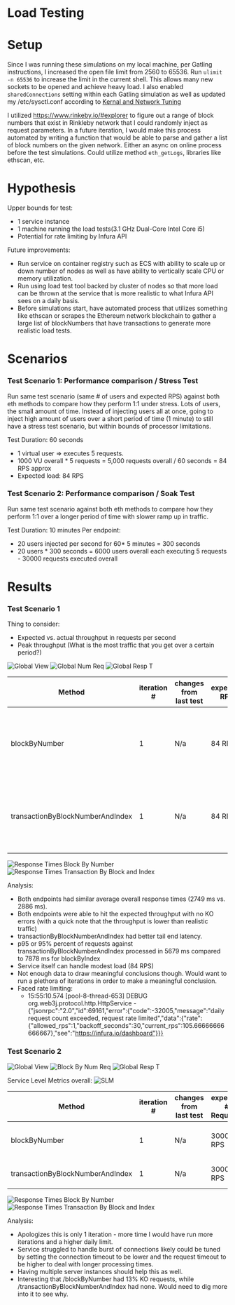 # Load Testing

# Setup
Since I was running these simulations on my local machine, per Gatling instructions, I increased the open file limit from 2560 to 65536.
Run `ulimit -n 65536` to increase the limit in the current shell. This allows many new sockets to be opened and achieve heavy load.
I also enabled `sharedConnections` setting within each Gatling simulation as well as updated my /etc/sysctl.conf according to [Kernal and Network Tuning](https://gatling.io/docs/gatling/reference/current/general/operations/)

I utilized https://www.rinkeby.io/#explorer to figure out a range of block numbers that exist in Rinkleby network that I could randomly inject as request parameters.
In a future iteration, I would make this process automated by writing a function that would be able to parse and gather a list of block numbers on the given network. Either an async on online process before the test simulations. Could utilize method `eth_getLogs`, libraries like ethscan, etc.

# Hypothesis
Upper bounds for test:
- 1 service instance
- 1 machine running the load tests(3.1 GHz Dual-Core Intel Core i5)
- Potential for rate limiting by Infura API

Future improvements:
- Run service on container registry such as ECS with ability to scale up or down number of nodes as well as have ability to vertically scale CPU or memory utilization.
- Run using load test tool backed by cluster of nodes so that more load can be thrown at the service that is more realistic to what Infura API sees on a daily basis.
- Before simulations start, have automated process that utilizes something like ethscan or scrapes the Ethereum network blockchain to gather a large list of blockNumbers that have transactions to generate more realistic load tests.

# Scenarios
### Test Scenario 1: Performance comparison / Stress Test
Run same test scenario (same # of users and expected RPS) against both eth methods to compare how they perform 1:1 under stress. Lots of users, the small amount of time. Instead of injecting users all at once, going to inject high amount of users over a short period of time (1 minute) to still have a stress test scenario, but within bounds of processor limitations.

Test Duration: 60 seconds
- 1 virtual user => executes 5 requests.
- 1000 VU overall * 5 requests = 5,000 requests overall / 60 seconds = 84 RPS approx
- Expected load: 84 RPS

### Test Scenario 2: Performance comparison / Soak Test
Run same test scenario against both eth methods to compare how they perform 1:1 over a longer period of time with slower ramp up in traffic.

Test Duration: 10 minutes
Per endpoint:
- 20 users injected per second for 60* 5 minutes = 300 seconds
- 20 users * 300 seconds = 6000 users overall each executing 5 requests - 30000 requests executed overall

# Results
### Test Scenario 1
Thing to consider:
- Expected vs. actual throughput in requests per second
- Peak throughput (What is the most traffic that you get over a certain period?)

![Global View](scn1iteration1/globalView.png)
![Global Num Req](scn1iteration1/globalNumReq.png)
![Global Resp T](scn1iteration1/globalRespT.png)


| Method                           | iteration # | changes from last test | expected RPS | Peak RPS | Total Requests | Response Time | Response metrics                                                 |
|----------------------------------|-------------|------------------------|--------------|----------|----------------|---------------|------------------------------------------------------------------|
| blockByNumber                    | 1           | N/a                    | 84 RPS       | 83 RPS   | 500 R          | see img       | T < 800 ms: 43% requests 1200 < T < 800 ms: 4% T > 1200 ms : 53% |
| transactionByBlockNumberAndIndex | 1           | N/a                    | 84 RPS       | 83 RPS   | 500 R          | see img       | T < 800 ms: 10% requests 1200 < T < 800 ms: 5% T > 1200 ms : 85% |

![Response Times Block By Number](scn1iteration1/blockbynum.png)
![Response Times Transaction By Block and Index](scn1iteration1/transactionBBN.png)

Analysis:
- Both endpoints had similar average overall response times (2749 ms vs. 2886 ms). 
- Both endpoints were able to hit the expected throughput with no KO errors (with a quick note that the throughput is lower than realistic traffic)
- transactionByBlockNumberAndIndex had better tail end latency. 
- p95 or 95% percent of requests against transactionByBlockNumberAndIndex processed in 5679 ms compared to 7878 ms for blockByIndex
- Service itself can handle modest load (84 RPS) 
- Not enough data to draw meaningful conclusions though. Would want to run a plethora of iterations in order to make a meaningful conclusion.
- Faced rate limiting:
  - 15:55:10.574 [pool-8-thread-653] DEBUG org.web3j.protocol.http.HttpService - {"jsonrpc":"2.0","id":69161,"error":{"code":-32005,"message":"daily request count exceeded, request rate limited","data":{"rate":{"allowed_rps":1,"backoff_seconds":30,"current_rps":105.66666666666667},"see":"https://infura.io/dashboard"}}}

### Test Scenario 2

![Global View](sc2iteration1/globalview.png)
![Block By Num Req](sc2iteration1/bbn.png)
![Global Resp T](sc2iteration1/bbn2.png)

Service Level Metrics overall:
![SLM](sc2iteration1/SLM.png)

| Method                           | iteration # | changes from last test | expected # Requests | actual # Requests (ok / ko) | Peak RPS | Mean RPS | Response Time |
|----------------------------------|-------------|------------------------|---------------------|-----------------------------|----------|----------|---------------|
| blockByNumber                    | 1           | N/a                    | 30000 RPS           | 26024 / 3976 (13% KO)       | 444 RPS  |   45.181 | see img       |
| transactionByBlockNumberAndIndex | 1           | N/a                    | 30000 RPS           | 30000 / 0 (0% KO)           | 181 RPS  |   45.181 | see img       |

![Response Times Block By Number](scn1iteration1/blockbynum.png)
![Response Times Transaction By Block and Index](scn1iteration1/transactionBBN.png)

Analysis:
- Apologizes this is only 1 iteration - more time I would have run more iterations and a higher daily limit.
- Service struggled to handle burst of connections likely could be tuned by setting the connection timeout to be lower and the request timeout to be higher to deal with longer processing times.
- Having multiple server instances should help this as well.
- Interesting that /blockByNumber had 13% KO requests, while /transactionByBlockNumberAndIndex had none. Would need to dig more into it to see why.